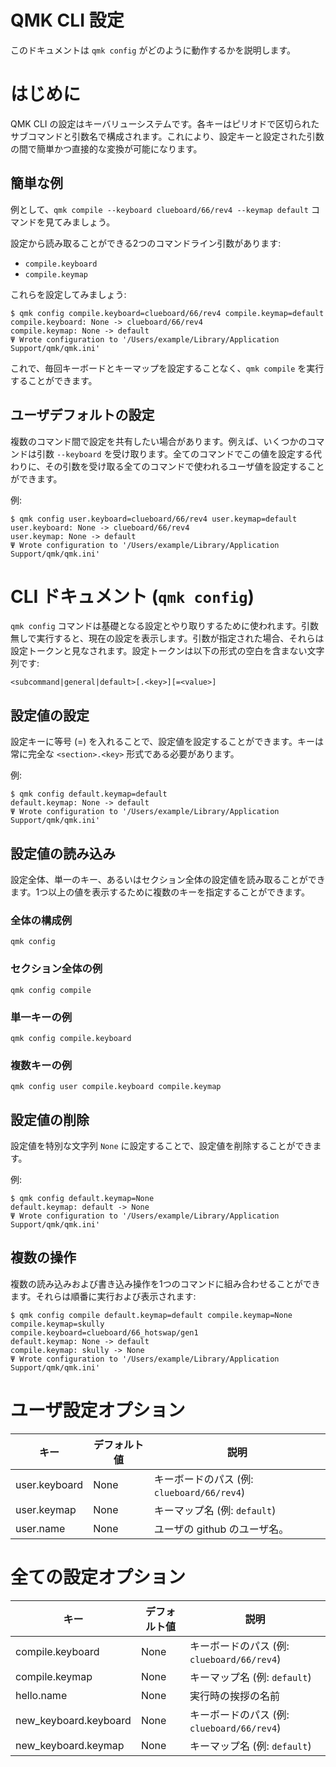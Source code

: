 # QMK CLI 設定

<!---
  original document: d598f01cb:docs/cli_configuration.md
  git diff d598f01cb HEAD -- docs/cli_configuration.md | cat
-->

このドキュメントは `qmk config` がどのように動作するかを説明します。

# はじめに

QMK CLI の設定はキーバリューシステムです。各キーはピリオドで区切られたサブコマンドと引数名で構成されます。これにより、設定キーと設定された引数の間で簡単かつ直接的な変換が可能になります。

## 簡単な例

例として、`qmk compile --keyboard clueboard/66/rev4 --keymap default` コマンドを見てみましょう。

設定から読み取ることができる2つのコマンドライン引数があります:

* `compile.keyboard`
* `compile.keymap`

これらを設定してみましょう:

```
$ qmk config compile.keyboard=clueboard/66/rev4 compile.keymap=default
compile.keyboard: None -> clueboard/66/rev4
compile.keymap: None -> default
Ψ Wrote configuration to '/Users/example/Library/Application Support/qmk/qmk.ini'
```

これで、毎回キーボードとキーマップを設定することなく、`qmk compile` を実行することができます。

## ユーザデフォルトの設定

複数のコマンド間で設定を共有したい場合があります。例えば、いくつかのコマンドは引数 `--keyboard` を受け取ります。全てのコマンドでこの値を設定する代わりに、その引数を受け取る全てのコマンドで使われるユーザ値を設定することができます。

例:

```
$ qmk config user.keyboard=clueboard/66/rev4 user.keymap=default
user.keyboard: None -> clueboard/66/rev4
user.keymap: None -> default
Ψ Wrote configuration to '/Users/example/Library/Application Support/qmk/qmk.ini'
```

# CLI ドキュメント (`qmk config`)

`qmk config` コマンドは基礎となる設定とやり取りするために使われます。引数無しで実行すると、現在の設定を表示します。引数が指定された場合、それらは設定トークンと見なされます。設定トークンは以下の形式の空白を含まない文字列です:

    <subcommand|general|default>[.<key>][=<value>]

## 設定値の設定

設定キーに等号 (=) を入れることで、設定値を設定することができます。キーは常に完全な `<section>.<key>` 形式である必要があります。

例:

```
$ qmk config default.keymap=default
default.keymap: None -> default
Ψ Wrote configuration to '/Users/example/Library/Application Support/qmk/qmk.ini'
```

## 設定値の読み込み

設定全体、単一のキー、あるいはセクション全体の設定値を読み取ることができます。1つ以上の値を表示するために複数のキーを指定することができます。

### 全体の構成例

    qmk config

### セクション全体の例

    qmk config compile

### 単一キーの例

    qmk config compile.keyboard

### 複数キーの例

    qmk config user compile.keyboard compile.keymap

## 設定値の削除

設定値を特別な文字列 `None` に設定することで、設定値を削除することができます。

例:

```
$ qmk config default.keymap=None
default.keymap: default -> None
Ψ Wrote configuration to '/Users/example/Library/Application Support/qmk/qmk.ini'
```

## 複数の操作

複数の読み込みおよび書き込み操作を1つのコマンドに組み合わせることができます。それらは順番に実行および表示されます:

```
$ qmk config compile default.keymap=default compile.keymap=None
compile.keymap=skully
compile.keyboard=clueboard/66_hotswap/gen1
default.keymap: None -> default
compile.keymap: skully -> None
Ψ Wrote configuration to '/Users/example/Library/Application Support/qmk/qmk.ini'
```

# ユーザ設定オプション

| キー | デフォルト値 | 説明 |
|-----|---------------|-------------|
| user.keyboard | None | キーボードのパス (例: `clueboard/66/rev4`) |
| user.keymap | None | キーマップ名 (例: `default`) |
| user.name | None | ユーザの github のユーザ名。 |

# 全ての設定オプション

| キー | デフォルト値 | 説明 |
|-----|---------------|-------------|
| compile.keyboard | None | キーボードのパス (例: `clueboard/66/rev4`) |
| compile.keymap | None | キーマップ名 (例: `default`) |
| hello.name | None | 実行時の挨拶の名前 |
| new_keyboard.keyboard | None | キーボードのパス (例: `clueboard/66/rev4`) |
| new_keyboard.keymap | None | キーマップ名 (例: `default`) |
